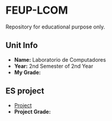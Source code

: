 # FEUP-LCOM
Repository for educational purpose only.

## Unit Info
- __Name:__ Laboratorio de Computadores
- __Year:__ 2nd Semester of 2nd Year
- __My Grade:__ 

## ES project
- [Project](project/) 
- __Project Grade:__ 
